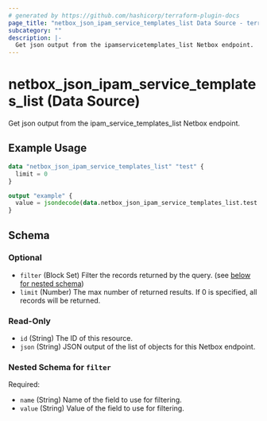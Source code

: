 ```yaml
---
# generated by https://github.com/hashicorp/terraform-plugin-docs
page_title: "netbox_json_ipam_service_templates_list Data Source - terraform-provider-netbox"
subcategory: ""
description: |-
  Get json output from the ipamservicetemplates_list Netbox endpoint.
---
```


# netbox_json_ipam_service_templates_list (Data Source)

Get json output from the ipam_service_templates_list Netbox endpoint.

## Example Usage

```terraform
data "netbox_json_ipam_service_templates_list" "test" {
  limit = 0
}

output "example" {
  value = jsondecode(data.netbox_json_ipam_service_templates_list.test.json)
}
```

<!-- schema generated by tfplugindocs -->
## Schema

### Optional

- `filter` (Block Set) Filter the records returned by the query. (see [below for nested schema](#nestedblock--filter))
- `limit` (Number) The max number of returned results. If 0 is specified, all records will be returned.

### Read-Only

- `id` (String) The ID of this resource.
- `json` (String) JSON output of the list of objects for this Netbox endpoint.

<a id="nestedblock--filter"></a>
### Nested Schema for `filter`

Required:

- `name` (String) Name of the field to use for filtering.
- `value` (String) Value of the field to use for filtering.


